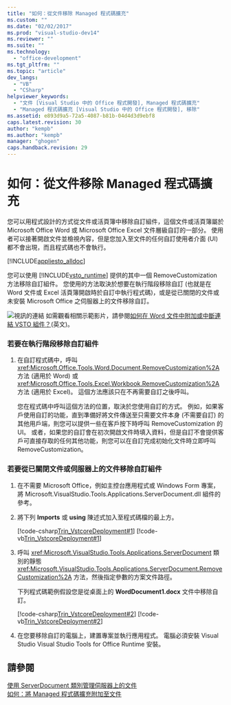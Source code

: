 ```yaml
---
title: "如何：從文件移除 Managed 程式碼擴充"
ms.custom: ""
ms.date: "02/02/2017"
ms.prod: "visual-studio-dev14"
ms.reviewer: ""
ms.suite: ""
ms.technology: 
  - "office-development"
ms.tgt_pltfrm: ""
ms.topic: "article"
dev_langs: 
  - "VB"
  - "CSharp"
helpviewer_keywords: 
  - "文件 [Visual Studio 中的 Office 程式開發], Managed 程式碼擴充"
  - "Managed 程式碼擴充 [Visual Studio 中的 Office 程式開發], 移除"
ms.assetid: e893d9a5-72a5-4087-b81b-04d4d3d9ebf8
caps.latest.revision: 30
author: "kempb"
ms.author: "kempb"
manager: "ghogen"
caps.handback.revision: 29
---
```

# 如何：從文件移除 Managed 程式碼擴充
  您可以用程式設計的方式從文件或活頁簿中移除自訂組件，這個文件或活頁簿屬於 Microsoft Office Word 或 Microsoft Office Excel 文件層級自訂的一部分。  使用者可以接著開啟文件並檢視內容，但是您加入至文件的任何自訂使用者介面 \(UI\) 都不會出現，而且程式碼也不會執行。  
  
 [!INCLUDE[appliesto_alldoc](../vsto/includes/appliesto-alldoc-md.md)]  
  
 您可以使用 [!INCLUDE[vsto_runtime](../vsto/includes/vsto-runtime-md.md)] 提供的其中一個 RemoveCustomization 方法移除自訂組件。  您使用的方法取決於想要在執行階段移除自訂 \(也就是在 Word 文件或 Excel 活頁簿開啟時於自訂中執行程式碼\)，或是從已關閉的文件或未安裝 Microsoft Office 之伺服器上的文件移除自訂。  
  
 ![視訊的連結](../vsto/media/playvideo.png "視訊的連結") 如需觀看相關示範影片，請參閱[如何在 Word 文件中附加或中斷連結 VSTO 組件？](http://go.microsoft.com/fwlink/?LinkId=136782)\(英文\)。  
  
### 若要在執行階段移除自訂組件  
  
1.  在自訂程式碼中，呼叫 <xref:Microsoft.Office.Tools.Word.Document.RemoveCustomization%2A> 方法 \(適用於 Word\) 或 <xref:Microsoft.Office.Tools.Excel.Workbook.RemoveCustomization%2A> 方法 \(適用於 Excel\)。  這個方法應該只在不再需要自訂之後呼叫。  
  
     您在程式碼中呼叫這個方法的位置，取決於您使用自訂的方式。  例如，如果客戶使用自訂的功能，直到準備好將文件傳送至只需要文件本身 \(不需要自訂\) 的其他用戶端，則您可以提供一些在客戶按下時呼叫 RemoveCustomization 的 UI。  或者，如果您的自訂會在初次開啟文件時填入資料，但是自訂不會提供客戶可直接存取的任何其他功能，則您可以在自訂完成初始化文件時立即呼叫 RemoveCustomization。  
  
### 若要從已關閉文件或伺服器上的文件移除自訂組件  
  
1.  在不需要 Microsoft Office，例如主控台應用程式或 Windows Form 專案，將 Microsoft.VisualStudio.Tools.Applications.ServerDocument.dll 組件的參考。  
  
2.  將下列 **Imports** 或 **using** 陳述式加入至程式碼檔的最上方。  
  
     [!code-csharp[Trin_VstcoreDeployment#1](../snippets/csharp/VS_Snippets_OfficeSP/Trin_VstcoreDeployment/CS/Program.cs#1)]
     [!code-vb[Trin_VstcoreDeployment#1](../snippets/visualbasic/VS_Snippets_OfficeSP/Trin_VstcoreDeployment/VB/Program.vb#1)]  
  
3.  呼叫 <xref:Microsoft.VisualStudio.Tools.Applications.ServerDocument> 類別的靜態 <xref:Microsoft.VisualStudio.Tools.Applications.ServerDocument.RemoveCustomization%2A> 方法，然後指定參數的方案文件路徑。  
  
     下列程式碼範例假設您是從桌面上的 **WordDocument1.docx** 文件中移除自訂。  
  
     [!code-csharp[Trin_VstcoreDeployment#2](../snippets/csharp/VS_Snippets_OfficeSP/Trin_VstcoreDeployment/CS/Program.cs#2)]
     [!code-vb[Trin_VstcoreDeployment#2](../snippets/visualbasic/VS_Snippets_OfficeSP/Trin_VstcoreDeployment/VB/Program.vb#2)]  
  
4.  在您要移除自訂的電腦上，建置專案並執行應用程式。  電腦必須安裝 Visual Studio Visual Studio Tools for Office Runtime 安裝。  
  
## 請參閱  
 [使用 ServerDocument 類別管理伺服器上的文件](../vsto/managing-documents-on-a-server-by-using-the-serverdocument-class.md)   
 [如何：將 Managed 程式碼擴充附加至文件](../vsto/how-to-attach-managed-code-extensions-to-documents.md)  
  
  